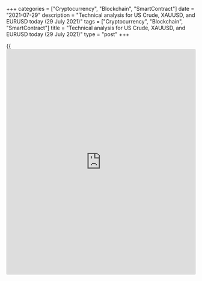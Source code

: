 +++
categories = ["Cryptocurrency", "Blockchain", "SmartContract"]
date = "2021-07-29"
description = "Technical analysis for US Crude, XAUUSD, and EURUSD today (29 July 2021)"
tags = ["Cryptocurrency", "Blockchain", "SmartContract"]
title = "Technical analysis for US Crude, XAUUSD, and EURUSD today (29 July 2021)"
type = "post"
+++

{{<iframe id="large-banner" src="https://www.bounty.group/#slide=25.0" width="100%" height="600" scrolling="no" style="border: 0px solid rgb(216, 221, 230); border-radius: 3px;">}}

2021-07-29

2021-07-29

Short-term analysis for oil, gold, and EURUSD for 29.07.2021Alex
Rodionov

I welcome my fellow traders! I have made a price forecast for US Crude,
XAUUSD, and EURUSD using a combination of margin zones methodology and
technical analysis. Based on the market analysis, I suggest entry
signals for intraday traders.

The oil price has broken out the resistance level of 72.10 and is moving
towards the Gold Zone 73.19 - 72.92.

The article covers the following subjects:

## Oil price forecast for today: USCrude analysis

The oil price has broken out the resistance level of 72.10 and is moving
towards the Gold Zone 73.19 - 72.92. The short-term trend remains up.
Strong support levels are shifting. The Additional Zone is now at levels
71.19 - 71.05 and the Intermediary Zone is at 69.82 - 69.55. It is
profitable to consider new oil purchases according to the trend at the
aforementioned supports with the target in the Gold Zone 73.19 - 72.92.

### [USCrude][1] trading ideas for today:

Buy according to the pattern in Additional Zone 71.19 - 71.05.
TakeProfit: Gold Zone 73.19 - 72.92. StopLoss: according to the pattern
rules.

* * *

## Gold price forecast for today: XAUUSD analysis

Yesterday, XAU price rose after [news](https://www.letsplayfx.com/blog/forex-news-website/) about the Fed's interest rate.
Today gold is testing the border of the short-term downtrend 1817 -
1815. If the zone is broken out, the trend will reverse up, and the
target for purchases will be the upper Target Zone 1842 - 1837.

If the price does not break out the Intermediary Zone 1817 - 1815, then
sell gold according to the pattern with a target at yesterday's low.

### [XAUUSD][2] trading ideas for today:

Sell according to the pattern in Intermediary Zone 1817 - 1815.
TakeProfit: 1793. StopLoss: according to the pattern rules.

* * *

## Euro/Dollar forecast for today: EURUSD analysis

Before the opening of the European trading session, the EURUSD price is
trading above the Intermediary Zone 1.1815 - 1.1842. The Intermediary
Zone serves as the border of the short-term downtrend. If it is broken
out today, the trend will reverse up, and the target for purchases will
be the Target Zone 1.1948 - 1.1930.

If during today's trading the price returns under resistance, then look
for a sell reversal pattern. The sales target will be the July 23 low.

### [EURUSD][3] trading ideas for today:

Watch the market.

* * *

P.S. Did you like my article? Share it in social networks: it will be
the best “thank you" :)

Ask me questions and comment below. I’ll be glad to answer your
questions and give necessary explanations.

 **Useful links:**

  * I recommend trying to trade with a reliable broker [here][4]. The system allows you to trade by yourself or copy successful traders from all across the globe.
  * Use my promo-code BLOG for getting deposit bonus 50% on LiteForex platform. Just enter this code in the appropriate field while [depositing][5] your trading account.
  * Telegram chat for traders: <t.me/liteforexengchat>. We are sharing the signals and trading experience
  * Telegram channel with high-quality analytics, Forex reviews, training articles, and other useful things for traders <t.me/liteforex>

## Price chart of USCrude in real time mode

The content of this article reflects the author’s opinion and does not
necessarily reflect the official position of LiteForex. The material
published on this page is provided for informational purposes only and
should not be considered as the provision of investment advice for the
purposes of Directive 2004/39/EC.

Rate this article:

{{value}}

( {{count}} {{title}} )

   1. my.liteforex.com/trading?type=oil
   2. my.liteforex.com/trading/chart?symbol=XAUUSD&returnUrl=true
   3. my.liteforex.com/trading/chart?symbol=EURUSD&returnUrl=true
   4. my.liteforex.com/?category=analysts-opinions&slug=short-term-analysis-for-oil-gold-and-eurusd-for-29072021&openPopup=%2Fregistration%2Fpopup&utm_source=blog&utm_medium=article&utm_campaign=bonus
   5. my.liteforex.com/deposit/?category=analysts-opinions&slug=short-term-analysis-for-oil-gold-and-eurusd-for-29072021&promo_code=BLOG&utm_source=blog&utm_medium=article&utm_campaign=bonus